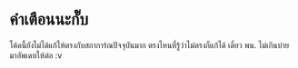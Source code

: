 # คำเตือนนะกั๊บ
โค้ดนี้ยังไม่ได้แก้ให้ตรงกับสถาการ์ณปัจจุบันมาก ตรงไหนที่รู้ว่าไม่ตรงก็แก้ได้
เดี๋ยว พน. ไม่เกินบ่ายมาอัพเดทให้ต่อ :v

